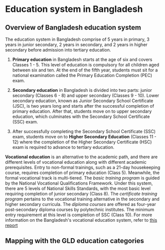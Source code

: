 # Education system in Bangladesh

## Overview of Bangladesh education system

The education system in Bangladesh comprise of 5 years in primary, 3 years in junior secondary, 2 years in secondary, and 2 years in higher secondary before admission into tertiary education.

1. **Primary education** in Bangladesh starts at the age of six and covers Classes 1 - 5. This level of education is compulsory for all children aged between six and ten. At the end of the fifth year, students must sit for a national examination called the Primary Education Completion (PEC) exam.

2. **Secondary education** in Bangladesh is divided into two parts: junior secondary (Classes 6 - 8) and upper secondary (Classes 9 - 10). Lower secondary education, known as Junior Secondary School Certificate (JSC), is two years long and starts after the successful completion of primary education. 
After that, students move on to upper secondary education, which culminates with the Secondary School Certificate (SSC) exam.

3. After successfully completing the Secondary School Certificate (SSC) exam, students move on to **Higher Secondary Education** (Classes 11 - 12) where the completion of the Higher Secondary Certificate (HSC) exam is required to advance to tertiary education.

**Vocational education** is an alternative to the academic path, and there are different levels of vocational education along with different academic prerequisites. 
Entry to non-formal trainings, such as a 21-day housekeeping course, requires completion of primary education (Class 5).
Meanwhile, the formal vocational track is multi-tiered. The *basic training program* is guided by the National Vocational Qualifications Framework. Under this system, there are 5 levels of National Skills Standards, with the most basic
level requiring completion of junior secondary (Class 8). The *certificate training program* pertains to the vocational training alternative in the secondary and higher secondary curricula. The *diploma courses* are offered as four-year post-secondary diploma courses by polytechnic institutes. 
The minimum entry requirement at this level is completion of SSC (Class 10). For more information on the Bangladesh's vocational education system, refer to [this report](xxx)

## Mapping with the GLD education categories


